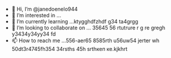 - 👋 Hi, I’m @janedoenelo944
- 👀 I’m interested in ...
- 🌱 I’m currently learning ...ktygghdfzhdf g34 ta4grgg
- 💞️ I’m looking to collaborate on ... 35645 56 rtutrure r g re gregh y3434y34yy34  fd
- 📫 How to reach me ...556-aer65 8585rth u56uw54 jerter wh
50dt3r4745fh354 34rsths 45h srthкеп ке.kjkhrt
<!---ifty
janedoenelo944/janedoenelo944 is a ✨ special ✨ repository because its `README.md` (this file) appears on your GitHub profile.
You can click the Preview link to take a look at your changes.
--->
